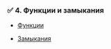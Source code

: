 
### ✅ 4. **Функции и замыкания**

- [Функции](https://learn.javascript.ru/function-basics)
    
- [Замыкания](https://learn.javascript.ru/closure)
    